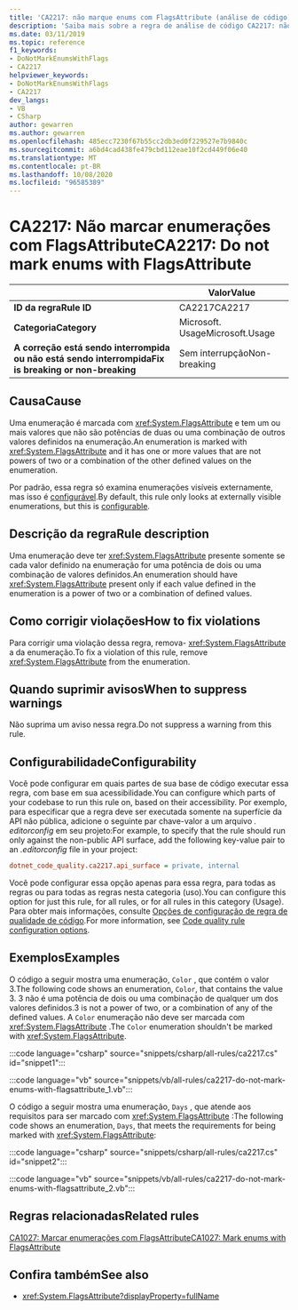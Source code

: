 ```yaml
---
title: 'CA2217: não marque enums com FlagsAttribute (análise de código)'
description: 'Saiba mais sobre a regra de análise de código CA2217: não marque enums com FlagsAttribute'
ms.date: 03/11/2019
ms.topic: reference
f1_keywords:
- DoNotMarkEnumsWithFlags
- CA2217
helpviewer_keywords:
- DoNotMarkEnumsWithFlags
- CA2217
dev_langs:
- VB
- CSharp
author: gewarren
ms.author: gewarren
ms.openlocfilehash: 485ecc7230f67b55cc2db3ed0f229527e7b9840c
ms.sourcegitcommit: a6bd4cad438fe479cbd112eae10f2cd449f06e40
ms.translationtype: MT
ms.contentlocale: pt-BR
ms.lasthandoff: 10/08/2020
ms.locfileid: "96585389"
---
```

# <a name="ca2217-do-not-mark-enums-with-flagsattribute"></a><span data-ttu-id="6c427-103">CA2217: Não marcar enumerações com FlagsAttribute</span><span class="sxs-lookup"><span data-stu-id="6c427-103">CA2217: Do not mark enums with FlagsAttribute</span></span>

| | <span data-ttu-id="6c427-104">Valor</span><span class="sxs-lookup"><span data-stu-id="6c427-104">Value</span></span> |
|-|-|
| <span data-ttu-id="6c427-105">**ID da regra**</span><span class="sxs-lookup"><span data-stu-id="6c427-105">**Rule ID**</span></span> |<span data-ttu-id="6c427-106">CA2217</span><span class="sxs-lookup"><span data-stu-id="6c427-106">CA2217</span></span>|
| <span data-ttu-id="6c427-107">**Categoria**</span><span class="sxs-lookup"><span data-stu-id="6c427-107">**Category**</span></span> |<span data-ttu-id="6c427-108">Microsoft. Usage</span><span class="sxs-lookup"><span data-stu-id="6c427-108">Microsoft.Usage</span></span>|
| <span data-ttu-id="6c427-109">**A correção está sendo interrompida ou não está sendo interrompida**</span><span class="sxs-lookup"><span data-stu-id="6c427-109">**Fix is breaking or non-breaking**</span></span> |<span data-ttu-id="6c427-110">Sem interrupção</span><span class="sxs-lookup"><span data-stu-id="6c427-110">Non-breaking</span></span>|

## <a name="cause"></a><span data-ttu-id="6c427-111">Causa</span><span class="sxs-lookup"><span data-stu-id="6c427-111">Cause</span></span>

<span data-ttu-id="6c427-112">Uma enumeração é marcada com <xref:System.FlagsAttribute> e tem um ou mais valores que não são potências de duas ou uma combinação de outros valores definidos na enumeração.</span><span class="sxs-lookup"><span data-stu-id="6c427-112">An enumeration is marked with <xref:System.FlagsAttribute> and it has one or more values that are not powers of two or a combination of the other defined values on the enumeration.</span></span>

<span data-ttu-id="6c427-113">Por padrão, essa regra só examina enumerações visíveis externamente, mas isso é [configurável](#configurability).</span><span class="sxs-lookup"><span data-stu-id="6c427-113">By default, this rule only looks at externally visible enumerations, but this is [configurable](#configurability).</span></span>

## <a name="rule-description"></a><span data-ttu-id="6c427-114">Descrição da regra</span><span class="sxs-lookup"><span data-stu-id="6c427-114">Rule description</span></span>

<span data-ttu-id="6c427-115">Uma enumeração deve ter <xref:System.FlagsAttribute> presente somente se cada valor definido na enumeração for uma potência de dois ou uma combinação de valores definidos.</span><span class="sxs-lookup"><span data-stu-id="6c427-115">An enumeration should have <xref:System.FlagsAttribute> present only if each value defined in the enumeration is a power of two or a combination of defined values.</span></span>

## <a name="how-to-fix-violations"></a><span data-ttu-id="6c427-116">Como corrigir violações</span><span class="sxs-lookup"><span data-stu-id="6c427-116">How to fix violations</span></span>

<span data-ttu-id="6c427-117">Para corrigir uma violação dessa regra, remova- <xref:System.FlagsAttribute> a da enumeração.</span><span class="sxs-lookup"><span data-stu-id="6c427-117">To fix a violation of this rule, remove <xref:System.FlagsAttribute> from the enumeration.</span></span>

## <a name="when-to-suppress-warnings"></a><span data-ttu-id="6c427-118">Quando suprimir avisos</span><span class="sxs-lookup"><span data-stu-id="6c427-118">When to suppress warnings</span></span>

<span data-ttu-id="6c427-119">Não suprima um aviso nessa regra.</span><span class="sxs-lookup"><span data-stu-id="6c427-119">Do not suppress a warning from this rule.</span></span>

## <a name="configurability"></a><span data-ttu-id="6c427-120">Configurabilidade</span><span class="sxs-lookup"><span data-stu-id="6c427-120">Configurability</span></span>

<span data-ttu-id="6c427-121">Você pode configurar em quais partes de sua base de código executar essa regra, com base em sua acessibilidade.</span><span class="sxs-lookup"><span data-stu-id="6c427-121">You can configure which parts of your codebase to run this rule on, based on their accessibility.</span></span> <span data-ttu-id="6c427-122">Por exemplo, para especificar que a regra deve ser executada somente na superfície da API não pública, adicione o seguinte par chave-valor a um arquivo *. editorconfig* em seu projeto:</span><span class="sxs-lookup"><span data-stu-id="6c427-122">For example, to specify that the rule should run only against the non-public API surface, add the following key-value pair to an *.editorconfig* file in your project:</span></span>

```ini
dotnet_code_quality.ca2217.api_surface = private, internal
```

<span data-ttu-id="6c427-123">Você pode configurar essa opção apenas para essa regra, para todas as regras ou para todas as regras nesta categoria (uso).</span><span class="sxs-lookup"><span data-stu-id="6c427-123">You can configure this option for just this rule, for all rules, or for all rules in this category (Usage).</span></span> <span data-ttu-id="6c427-124">Para obter mais informações, consulte [Opções de configuração de regra de qualidade de código](../code-quality-rule-options.md).</span><span class="sxs-lookup"><span data-stu-id="6c427-124">For more information, see [Code quality rule configuration options](../code-quality-rule-options.md).</span></span>

## <a name="examples"></a><span data-ttu-id="6c427-125">Exemplos</span><span class="sxs-lookup"><span data-stu-id="6c427-125">Examples</span></span>

<span data-ttu-id="6c427-126">O código a seguir mostra uma enumeração, `Color` , que contém o valor 3.</span><span class="sxs-lookup"><span data-stu-id="6c427-126">The following code shows an enumeration, `Color`, that contains the value 3.</span></span> <span data-ttu-id="6c427-127">3 não é uma potência de dois ou uma combinação de qualquer um dos valores definidos.</span><span class="sxs-lookup"><span data-stu-id="6c427-127">3 is not a power of two, or a combination of any of the defined values.</span></span> <span data-ttu-id="6c427-128">A `Color` enumeração não deve ser marcada com <xref:System.FlagsAttribute> .</span><span class="sxs-lookup"><span data-stu-id="6c427-128">The `Color` enumeration shouldn't be marked with <xref:System.FlagsAttribute>.</span></span>

:::code language="csharp" source="snippets/csharp/all-rules/ca2217.cs" id="snippet1":::

:::code language="vb" source="snippets/vb/all-rules/ca2217-do-not-mark-enums-with-flagsattribute_1.vb":::

<span data-ttu-id="6c427-129">O código a seguir mostra uma enumeração, `Days` , que atende aos requisitos para ser marcado com <xref:System.FlagsAttribute> :</span><span class="sxs-lookup"><span data-stu-id="6c427-129">The following code shows an enumeration, `Days`, that meets the requirements for being marked with <xref:System.FlagsAttribute>:</span></span>

:::code language="csharp" source="snippets/csharp/all-rules/ca2217.cs" id="snippet2":::

:::code language="vb" source="snippets/vb/all-rules/ca2217-do-not-mark-enums-with-flagsattribute_2.vb":::

## <a name="related-rules"></a><span data-ttu-id="6c427-130">Regras relacionadas</span><span class="sxs-lookup"><span data-stu-id="6c427-130">Related rules</span></span>

[<span data-ttu-id="6c427-131">CA1027: Marcar enumerações com FlagsAttribute</span><span class="sxs-lookup"><span data-stu-id="6c427-131">CA1027: Mark enums with FlagsAttribute</span></span>](ca1027.md)

## <a name="see-also"></a><span data-ttu-id="6c427-132">Confira também</span><span class="sxs-lookup"><span data-stu-id="6c427-132">See also</span></span>

- <xref:System.FlagsAttribute?displayProperty=fullName>
